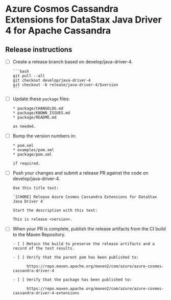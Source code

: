 # Azure Cosmos Cassandra Extensions for DataStax Java Driver 4 for Apache Cassandra
## Release instructions

- [ ] Create a release branch based on develop/java-driver-4.
  
      ```bash
      git pull --all
      git checkout develop/java-driver-4
      git checkout -b release/java-driver-4/$version
      ```

- [ ] Update these `package` files:

      * package/CHANGELOG.md
      * package/KNOWN_ISSUES.md
      * package/README.md

      as needed.

- [ ] Bump the version numbers in:

      * pom.xml
      * examples/pom.xml
      * package/pom.xml

      if required.
      
- [ ] Push your changes and submit a release PR against the code on develop/java-driver-4.

      Use this title text:

      `[CHORE] Release Azure Cosmos Cassandra Extensions for DataStax Java Driver 4`

      Start the description with this text:

      This is release <version>.

- [ ] When your PR is complete, publish the release artifacts from the CI build to the Maven Repository.

      - [ ] Retain the build to preserve the release artifacts and a record of the test results.
  
      - [ ] Verify that the parent pom has been published to:

            https://repo.maven.apache.org/maven2/com/azure/azure-cosmos-cassandra-driver-4

      - [ ] Verify that the package has been published to:

            https://repo.maven.apache.org/maven2/com/azure/azure-cosmos-cassandra-driver-4-extensions
